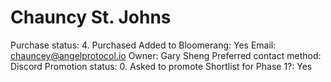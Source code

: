 # Chauncy St. Johns

Purchase status: 4. Purchased
Added to Bloomerang: Yes
Email: chauncey@angelprotocol.io
Owner: Gary Sheng
Preferred contact method: Discord
Promotion status: 0. Asked to promote
Shortlist for Phase 1?: Yes